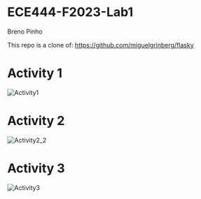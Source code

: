 # ECE444-F2023-Lab1
Breno Pinho

This repo is a clone of: https://github.com/miguelgrinberg/flasky

# Activity 1

![Activity1](https://github.com/BrenoPin/ECE444-F2023-Lab1/assets/53989062/144e8302-4dbf-42ad-b79f-946a91abb7ab)

# Activity 2

![Activity2_2](https://github.com/BrenoPin/ECE444-F2023-Lab1/assets/53989062/6c53875a-5ffb-4a3f-b587-cd85b0339b6f)

# Activity 3

![Activity3](https://github.com/BrenoPin/ECE444-F2023-Lab1/assets/53989062/b83d572e-12b6-4605-a83d-4a38112652f5)
